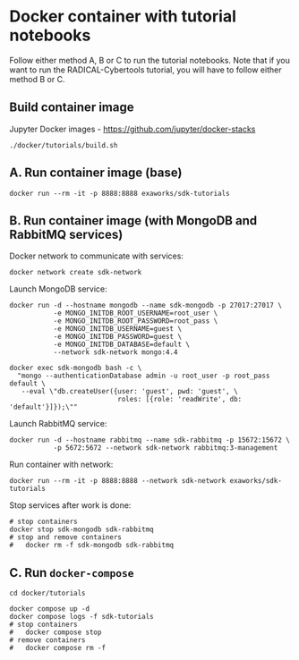 # Docker container with tutorial notebooks

Follow either method A, B or C to run the tutorial notebooks. Note that if you
want to run the RADICAL-Cybertools tutorial, you will have to follow either
method B or C.

## Build container image

Jupyter Docker images - https://github.com/jupyter/docker-stacks

```shell
./docker/tutorials/build.sh
```

## A. Run container image (base)

```shell
docker run --rm -it -p 8888:8888 exaworks/sdk-tutorials
```

## B. Run container image (with MongoDB and RabbitMQ services)

Docker network to communicate with services:

```shell
docker network create sdk-network
```

Launch MongoDB service:

```shell
docker run -d --hostname mongodb --name sdk-mongodb -p 27017:27017 \
           -e MONGO_INITDB_ROOT_USERNAME=root_user \
           -e MONGO_INITDB_ROOT_PASSWORD=root_pass \
           -e MONGO_INITDB_USERNAME=guest \
           -e MONGO_INITDB_PASSWORD=guest \
           -e MONGO_INITDB_DATABASE=default \
           --network sdk-network mongo:4.4

docker exec sdk-mongodb bash -c \
  "mongo --authenticationDatabase admin -u root_user -p root_pass default \
   --eval \"db.createUser({user: 'guest', pwd: 'guest', \
                           roles: [{role: 'readWrite', db: 'default'}]});\""
```

Launch RabbitMQ service:

```shell
docker run -d --hostname rabbitmq --name sdk-rabbitmq -p 15672:15672 \
           -p 5672:5672 --network sdk-network rabbitmq:3-management
```

Run container with network:

```shell
docker run --rm -it -p 8888:8888 --network sdk-network exaworks/sdk-tutorials
```

Stop services after work is done:

```shell
# stop containers
docker stop sdk-mongodb sdk-rabbitmq
# stop and remove containers
#   docker rm -f sdk-mongodb sdk-rabbitmq
```

## C. Run `docker-compose`

```shell
cd docker/tutorials

docker compose up -d
docker compose logs -f sdk-tutorials
# stop containers
#   docker compose stop
# remove containers
#   docker compose rm -f
```
